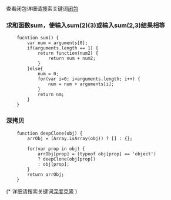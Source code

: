 查看闭包详细请搜索关键词[闭包](https://github.com/chglyn/skills_note/blob/master/html-js/base-js.js)

### 求和函数sum，使输入sum(2)(3)或输入sum(2,3)结果相等

```
	fucntion sum() {
		var num = arguments[0];
		if(arguments.length == 1) {
			return function(num2) {
				return num + num2;
			}
		}else{
			num = 0;
			for(var i=0; i<arguments.length; i++) {
				num = num + arguments[i];
			}
			return nm;
		}
	}

```

### 深拷贝
```
	function deepClone(obj) {
		arrObj = (Array.isArray(obj)) ? [] : {};

		for(var prop in obj) {
			arrObj[prop] = (typeof obj[prop] == 'object')
			? deepClone(obj[prop])
			: obj[prop];
		}
		return arrObj;
	}

```
(* 详细请搜索关键词[深度克隆](https://github.com/chglyn/skills_note/blob/master/html-js/base-js.js) )
